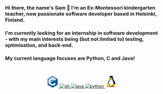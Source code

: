 ### Hi there, the name's Sam 👋 I'm an Ex-Montessori kindergarten teacher, now passionate software developer based in Helsinki, Finland.
### I'm currently looking for an internship in software development - with my main interests being (but not limited to) testing, optimisation, and back-end.
### My current language focuses are Python, C and Java!
<br>
<p align="center">
<a href="https://www.cprogramming.com/" target="_blank"> <img src="https://raw.githubusercontent.com/devicons/devicon/master/icons/c/c-original.svg" alt="c" width="40" height="40"/> </a> <a href="https://git-scm.com/" target="_blank"> <img src="https://www.vectorlogo.zone/logos/git-scm/git-scm-icon.svg" alt="git" width="40" height="40"/> </a> <a href="https:/dev.java" target="_blank"> <img src="https://raw.githubusercontent.com/bablubambal/All_logo_and_pictures/main/programming%20languages/java.svg" alt="java" width="40" height="40"/> </a> <a href="https://www.python.org/" target="_blank"> <img src="https://raw.githubusercontent.com/bablubambal/All_logo_and_pictures/main/programming%20languages/python.svg" alt="python" width="40" height="40"/> </a> <a href="https://www.linux.org/" target="_blank"> <img src="https://raw.githubusercontent.com/devicons/devicon/master/icons/linux/linux-original.svg" alt="linux" width="40" height="40"/> </a>
</p>
<br>
<!--
**Samyewel/Samyewel** is a ✨ _special_ ✨ repository because its `README.md` (this file) appears on your GitHub profile.

Here are some ideas to get you started:

- 🔭 I’m currently working on ...
- 🌱 I’m currently learning ...
- 👯 I’m looking to collaborate on ...
- 🤔 I’m looking for help with ...
- 💬 Ask me about ...
- 📫 How to reach me: ...
- 😄 Pronouns: ...
- ⚡ Fun fact: ...
-->
